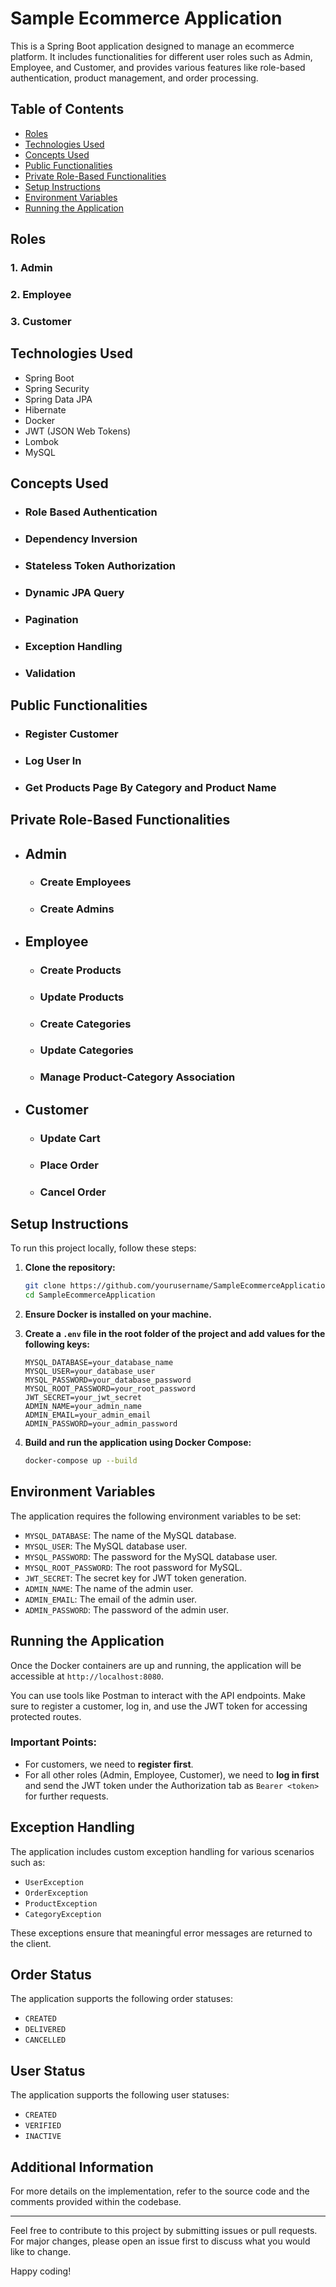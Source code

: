 # **Sample Ecommerce Application**

This is a Spring Boot application designed to manage an ecommerce platform. It includes functionalities for different user roles such as Admin, Employee, and Customer, and provides various features like role-based authentication, product management, and order processing.

## Table of Contents

- [Roles](#roles)
- [Technologies Used](#technologies-used)
- [Concepts Used](#concepts-used)
- [Public Functionalities](#public-functionalities)
- [Private Role-Based Functionalities](#private-role-based-functionalities)
- [Setup Instructions](#setup-instructions)
- [Environment Variables](#environment-variables)
- [Running the Application](#running-the-application)

## Roles

### 1. Admin
### 2. Employee
### 3. Customer

## Technologies Used

- Spring Boot
- Spring Security
- Spring Data JPA
- Hibernate
- Docker
- JWT (JSON Web Tokens)
- Lombok
- MySQL

## Concepts Used

* ### Role Based Authentication
* ### Dependency Inversion
* ### Stateless Token Authorization
* ### Dynamic JPA Query
* ### Pagination
* ### Exception Handling
* ### Validation

## Public Functionalities

* ### Register Customer
* ### Log User In
* ### Get Products Page By Category and Product Name

## Private Role-Based Functionalities

* ## Admin
    * ### Create Employees
    * ### Create Admins
* ## Employee
    * ### Create Products
    * ### Update Products
    * ### Create Categories
    * ### Update Categories
    * ### Manage Product-Category Association
* ## Customer
    * ### Update Cart
    * ### Place Order
    * ### Cancel Order

## Setup Instructions

To run this project locally, follow these steps:

1. **Clone the repository:**
    ```bash
    git clone https://github.com/yourusername/SampleEcommerceApplication.git
    cd SampleEcommerceApplication
    ```

2. **Ensure Docker is installed on your machine.**

3. **Create a `.env` file in the root folder of the project and add values for the following keys:**

    ```plaintext
    MYSQL_DATABASE=your_database_name
    MYSQL_USER=your_database_user
    MYSQL_PASSWORD=your_database_password
    MYSQL_ROOT_PASSWORD=your_root_password
    JWT_SECRET=your_jwt_secret
    ADMIN_NAME=your_admin_name
    ADMIN_EMAIL=your_admin_email
    ADMIN_PASSWORD=your_admin_password
    ```

4. **Build and run the application using Docker Compose:**
    ```bash
    docker-compose up --build
    ```

## Environment Variables

The application requires the following environment variables to be set:

- `MYSQL_DATABASE`: The name of the MySQL database.
- `MYSQL_USER`: The MySQL database user.
- `MYSQL_PASSWORD`: The password for the MySQL database user.
- `MYSQL_ROOT_PASSWORD`: The root password for MySQL.
- `JWT_SECRET`: The secret key for JWT token generation.
- `ADMIN_NAME`: The name of the admin user.
- `ADMIN_EMAIL`: The email of the admin user.
- `ADMIN_PASSWORD`: The password of the admin user.

## Running the Application

Once the Docker containers are up and running, the application will be accessible at `http://localhost:8080`.

You can use tools like Postman to interact with the API endpoints. Make sure to register a customer, log in, and use the JWT token for accessing protected routes.

### Important Points:
- For customers, we need to **register first**.
- For all other roles (Admin, Employee, Customer), we need to **log in first** and send the JWT token under the Authorization tab as `Bearer <token>` for further requests.

## Exception Handling

The application includes custom exception handling for various scenarios such as:

- `UserException`
- `OrderException`
- `ProductException`
- `CategoryException`

These exceptions ensure that meaningful error messages are returned to the client.

## Order Status

The application supports the following order statuses:

- `CREATED`
- `DELIVERED`
- `CANCELLED`

## User Status

The application supports the following user statuses:

- `CREATED`
- `VERIFIED`
- `INACTIVE`

## Additional Information

For more details on the implementation, refer to the source code and the comments provided within the codebase.

---

Feel free to contribute to this project by submitting issues or pull requests. For major changes, please open an issue first to discuss what you would like to change.

Happy coding!
